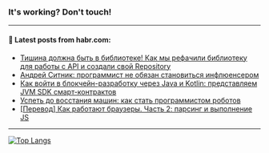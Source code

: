 ### It's working? Don't touch!

---
<!--
#### 🛠️ Technical stack:

![C++](https://img.shields.io/badge/C++-informational?logo=c%2B%2B&style=flat&logoColor=white&color=9C033A)
![Java](https://img.shields.io/badge/Java-informational?logo=java&style=flat&logoColor=white&color=007396)
![Kotlin](https://img.shields.io/badge/Kotlin-informational?logo=Kotlin&style=flat&logoColor=white&color=0095D5)
![JS](https://img.shields.io/badge/JS-informational?logo=javaScript&style=flat&logoColor=black&color=F7Df1E) <br>
![HTML5](https://img.shields.io/badge/HTML5-informational?logo=html5&style=flat&logoColor=white&color=E34F26)
![CSS3](https://img.shields.io/badge/CSS3-informational?logo=css3&style=flat&logoColor=white&color=157286)
![Sass](https://img.shields.io/badge/Saas-informational?logo=sass&style=flat&logoColor=white&color=hotpink)
![PHP](https://img.shields.io/badge/PHP-informational?logo=php&style=flat&logoColor=white&color=777BB4) <br>
![WebPAck](https://img.shields.io/badge/WebPack-informational?logo=webPack&style=flat&logoColor=white&color=FF6F00)
![Bootstrap](https://img.shields.io/badge/Bootstrap-informational?logo=Bootstrap&style=flat&logoColor=white&color=7952B3)
![MySQL](https://img.shields.io/badge/MySQL-informational?logo=MySQL&style=flat&logoColor=white&color=00f) <br>
![NodeJS](https://img.shields.io/badge/NodeJS-informational?logo=node.js&style=flat&logoColor=white&color=43853D)
![Spring](https://img.shields.io/badge/Spring-informational?logo=Spring&style=flat&logoColor=white&color=0A9EDC)
![Angular](https://img.shields.io/badge/Vue-informational?logo=vue.js&style=flat&logoColor=white&color=red)
![Git](https://img.shields.io/badge/Git-informational?logo=git&style=flat&logoColor=white&color=darkorange)

___
-->

#### 💬 Latest posts from habr.com:

<!-- BLOG-POST-LIST:START -->
- [Тишина должна быть в библиотеке! Как мы рефачили библиотеку для работы с API и создали свой Repository](https://habr.com/ru/post/678120/?utm_source=habrahabr&utm_medium=rss&utm_campaign=678120)
- [Андрей Ситник: программист не обязан становиться инфлюенсером](https://habr.com/ru/post/678094/?utm_source=habrahabr&utm_medium=rss&utm_campaign=678094)
- [Как войти в блокчейн-разработку через Java и Kotlin: представляем JVM SDK смарт-контрактов](https://habr.com/ru/post/678062/?utm_source=habrahabr&utm_medium=rss&utm_campaign=678062)
- [Успеть до восстания машин: как стать программистом роботов](https://habr.com/ru/post/677670/?utm_source=habrahabr&utm_medium=rss&utm_campaign=677670)
- [[Перевод] Как работают браузеры. Часть 2: парсинг и выполнение JS](https://habr.com/ru/post/678034/?utm_source=habrahabr&utm_medium=rss&utm_campaign=678034)
<!-- BLOG-POST-LIST:END -->

---

[![Top Langs](https://github-readme-stats.vercel.app/api/top-langs/?username=zloylis&layout=compact&hide_border=true&theme=dracula)](https://github.com/zloylis)
